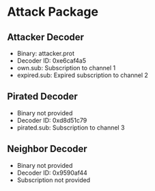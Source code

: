 # Attack Package
## Attacker Decoder
 - Binary: attacker.prot
 - Decoder ID: 0xe6caf4a5
 - own.sub: Subscription to channel 1
 - expired.sub: Expired subscription to channel 2

## Pirated Decoder
 - Binary not provided
 - Decoder ID: 0xd8d51c79
 - pirated.sub: Subscription to channel 3

## Neighbor Decoder
 - Binary not provided
 - Decoder ID: 0x9590af44
 - Subscription not provided
